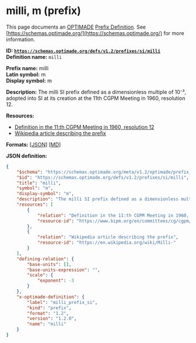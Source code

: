 # milli, m (prefix)

This page documents an [OPTIMADE](https://www.optimade.org/) [Prefix Definition](https://schemas.optimade.org/#definitions). See [https://schemas.optimade.org/](https://schemas.optimade.org/) for more information.

**ID: [`https://schemas.optimade.org/defs/v1.2/prefixes/si/milli`](https://schemas.optimade.org/defs/v1.2/prefixes/si/milli.md)**  
**Definition name:** `milli`

**Prefix name:** milli  
**Latin symbol:** m  
**Display symbol:** m  
  
**Description:** The milli SI prefix defined as a dimensionless multiple of 10⁻³, adopted into SI at its creation at the 11th CGPM Meeting in 1960, resolution 12.



**Resources:**

- [Definition in the 11:th CGPM Meeting in 1960, resolution 12](https://www.bipm.org/en/committees/cg/cgpm/11-1960/resolution-12)
- [Wikipedia article describing the prefix](https://en.wikipedia.org/wiki/Milli-)


**Formats:** [[JSON](milli.json)] [[MD](milli.md)]

**JSON definition:**

``` json
{
    "$schema": "https://schemas.optimade.org/meta/v1.2/optimade/prefix_definition.md",
    "$id": "https://schemas.optimade.org/defs/v1.2/prefixes/si/milli",
    "title": "milli",
    "symbol": "m",
    "display-symbol": "m",
    "description": "The milli SI prefix defined as a dimensionless multiple of 10\u207b\u00b3, adopted into SI at its creation at the 11th CGPM Meeting in 1960, resolution 12.",
    "resources": [
        {
            "relation": "Definition in the 11:th CGPM Meeting in 1960, resolution 12",
            "resource-id": "https://www.bipm.org/en/committees/cg/cgpm/11-1960/resolution-12"
        },
        {
            "relation": "Wikipedia article describing the prefix",
            "resource-id": "https://en.wikipedia.org/wiki/Milli-"
        }
    ],
    "defining-relation": {
        "base-units": [],
        "base-units-expression": "",
        "scale": {
            "exponent": -3
        }
    },
    "x-optimade-definition": {
        "label": "milli_prefix_si",
        "kind": "prefix",
        "format": "1.2",
        "version": "1.2.0",
        "name": "milli"
    }
}
```